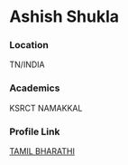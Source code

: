 # Ashish Shukla

### Location

TN/INDIA

### Academics

KSRCT NAMAKKAL

### Profile Link

[TAMIL BHARATHI](https://github.com/tamil-code)
